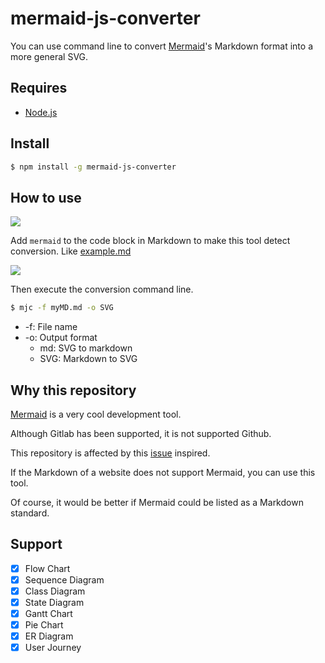 # mermaid-js-converter

You can use command line to convert [Mermaid](https://github.com/mermaid-js/mermaid)'s Markdown format into a more general SVG.

## Requires

- [Node.js](https://nodejs.org/en/)

## Install

```bash
$ npm install -g mermaid-js-converter
```

## How to use

![](https://i.imgur.com/tB57hpi.png)

Add `mermaid` to the code block in Markdown to make this tool detect conversion. Like [example.md](./example.md)

![](https://i.imgur.com/Tkf5vim.gif)

Then execute the conversion command line.

```bash
$ mjc -f myMD.md -o SVG
```

- -f: File name
- -o: Output format
  - md: SVG to markdown
  - SVG: Markdown to SVG

## Why this repository

[Mermaid](https://github.com/mermaid-js/mermaid) is a very cool development tool.

Although Gitlab has been supported, it is not supported Github.

This repository is affected by this [issue](https://github.com/github/markup/issues/533) inspired.

If the Markdown of a website does not support Mermaid, you can use this tool.

Of course, it would be better if Mermaid could be listed as a Markdown standard.

## Support

- [x] Flow Chart
- [x] Sequence Diagram
- [x] Class Diagram
- [x] State Diagram
- [x] Gantt Chart
- [x] Pie Chart
- [x] ER Diagram
- [x] User Journey
